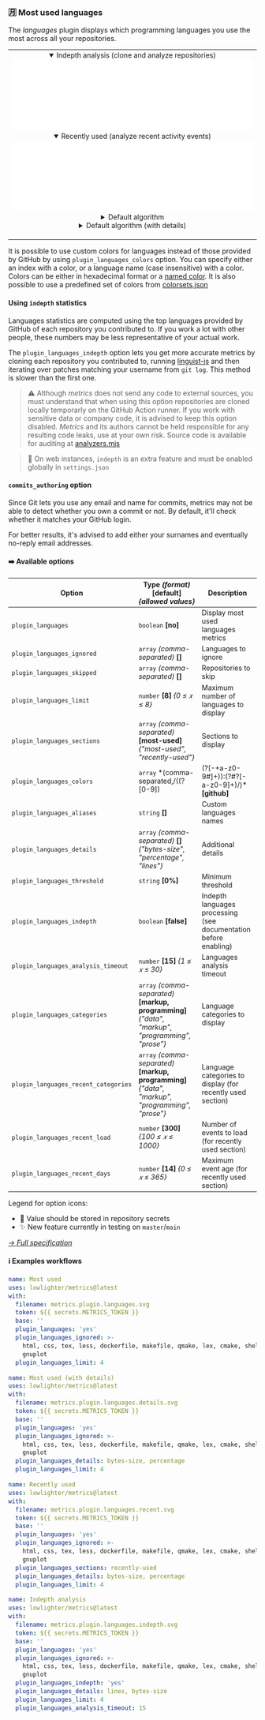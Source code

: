 ### 🈷️ Most used languages

The *languages* plugin displays which programming languages you use the most across all your repositories.

<table>
  <td align="center">
    <details open><summary>Indepth analysis (clone and analyze repositories)</summary>
      <img src="https://github.com/lowlighter/lowlighter/blob/master/metrics.plugin.languages.indepth.svg">
    </details>
    <details open><summary>Recently used (analyze recent activity events)</summary>
      <img src="https://github.com/lowlighter/lowlighter/blob/master/metrics.plugin.languages.recent.svg">
    </details>
    <details><summary>Default algorithm</summary>
      <img src="https://github.com/lowlighter/lowlighter/blob/master/metrics.plugin.languages.svg">
    </details>
    <details><summary>Default algorithm (with details)</summary>
      <img src="https://github.com/lowlighter/lowlighter/blob/master/metrics.plugin.languages.details.svg">
    </details>
    <img width="900" height="1" alt="">
  </td>
</table>

It is possible to use custom colors for languages instead of those provided by GitHub by using `plugin_languages_colors` option.
You can specify either an index with a color, or a language name (case insensitive) with a color.
Colors can be either in hexadecimal format or a [named color](https://developer.mozilla.org/en-US/docs/Web/CSS/color_value).
It is also possible to use a predefined set of colors from [colorsets.json](colorsets.json)

#### Using `indepth` statistics

Languages statistics are computed using the top languages provided by GitHub of each repository you contributed to.
If you work a lot with other people, these numbers may be less representative of your actual work.

The `plugin_languages_indepth` option lets you get more accurate metrics by cloning each repository you contributed to, running [linguist-js](https://github.com/Nixinova/Linguist) and then iterating over patches matching your username from `git log`. This method is slower than the first one.

> ⚠️ Although *metrics* does not send any code to external sources, you must understand that when using this option repositories are cloned locally temporarly on the GitHub Action runner. If you work with sensitive data or company code, it is advised to keep this option disabled. *Metrics* and its authors cannot be held responsible for any resulting code leaks, use at your own risk.
> Source code is available for auditing at [analyzers.mjs](/source/plugins/languages/analyzers.mjs)

> 🔣 On web instances, `indepth` is an extra feature and must be enabled globally in `settings.json`

#### `commits_authoring` option

Since Git lets you use any email and name for commits, metrics may not be able to detect whether you own a commit or not. By default, it'll check whether it matches your GitHub login.

For better results, it's advised to add either your surnames and eventually no-reply email addresses.

#### ➡️ Available options

<!--options-->
| Option | Type *(format)* **[default]** *{allowed values}* | Description |
| ------ | -------------------------------- | ----------- |
| `plugin_languages` | `boolean` **[no]** | Display most used languages metrics |
| `plugin_languages_ignored` | `array` *(comma-separated)* **[]** | Languages to ignore |
| `plugin_languages_skipped` | `array` *(comma-separated)* **[]** | Repositories to skip |
| `plugin_languages_limit` | `number` **[8]** *{0 ≤ 𝑥 ≤ 8}* | Maximum number of languages to display |
| `plugin_languages_sections` | `array` *(comma-separated)* **[most-used]** *{"most-used", "recently-used"}* | Sections to display |
| `plugin_languages_colors` | `array` *(comma-separated,/((?<index>[0-9])|(?<language>[-+a-z0-9#]+)):(?<color>#?[-a-z0-9]+)/)* **[github]** | Custom languages colors |
| `plugin_languages_aliases` | `string` **[]** | Custom languages names |
| `plugin_languages_details` | `array` *(comma-separated)* **[]** *{"bytes-size", "percentage", "lines"}* | Additional details |
| `plugin_languages_threshold` | `string` **[0%]** | Minimum threshold |
| `plugin_languages_indepth` | `boolean` **[false]** | Indepth languages processing (see documentation before enabling) |
| `plugin_languages_analysis_timeout` | `number` **[15]** *{1 ≤ 𝑥 ≤ 30}* | Languages analysis timeout |
| `plugin_languages_categories` | `array` *(comma-separated)* **[markup, programming]** *{"data", "markup", "programming", "prose"}* | Language categories to display |
| `plugin_languages_recent_categories` | `array` *(comma-separated)* **[markup, programming]** *{"data", "markup", "programming", "prose"}* | Language categories to display (for recently used section) |
| `plugin_languages_recent_load` | `number` **[300]** *{100 ≤ 𝑥 ≤ 1000}* | Number of events to load (for recently used section) |
| `plugin_languages_recent_days` | `number` **[14]** *{0 ≤ 𝑥 ≤ 365}* | Maximum event age (for recently used section) |


Legend for option icons:
* 🔐 Value should be stored in repository secrets
* ✨ New feature currently in testing on `master`/`main`
<!--/options-->

*[→ Full specification](metadata.yml)*

#### ℹ️ Examples workflows

<!--examples-->
```yaml
name: Most used
uses: lowlighter/metrics@latest
with:
  filename: metrics.plugin.languages.svg
  token: ${{ secrets.METRICS_TOKEN }}
  base: ''
  plugin_languages: 'yes'
  plugin_languages_ignored: >-
    html, css, tex, less, dockerfile, makefile, qmake, lex, cmake, shell,
    gnuplot
  plugin_languages_limit: 4

```
```yaml
name: Most used (with details)
uses: lowlighter/metrics@latest
with:
  filename: metrics.plugin.languages.details.svg
  token: ${{ secrets.METRICS_TOKEN }}
  base: ''
  plugin_languages: 'yes'
  plugin_languages_ignored: >-
    html, css, tex, less, dockerfile, makefile, qmake, lex, cmake, shell,
    gnuplot
  plugin_languages_details: bytes-size, percentage
  plugin_languages_limit: 4

```
```yaml
name: Recently used
uses: lowlighter/metrics@latest
with:
  filename: metrics.plugin.languages.recent.svg
  token: ${{ secrets.METRICS_TOKEN }}
  base: ''
  plugin_languages: 'yes'
  plugin_languages_ignored: >-
    html, css, tex, less, dockerfile, makefile, qmake, lex, cmake, shell,
    gnuplot
  plugin_languages_sections: recently-used
  plugin_languages_details: bytes-size, percentage
  plugin_languages_limit: 4

```
```yaml
name: Indepth analysis
uses: lowlighter/metrics@latest
with:
  filename: metrics.plugin.languages.indepth.svg
  token: ${{ secrets.METRICS_TOKEN }}
  base: ''
  plugin_languages: 'yes'
  plugin_languages_ignored: >-
    html, css, tex, less, dockerfile, makefile, qmake, lex, cmake, shell,
    gnuplot
  plugin_languages_indepth: 'yes'
  plugin_languages_details: lines, bytes-size
  plugin_languages_limit: 4
  plugin_languages_analysis_timeout: 15

```
<!--/examples-->
